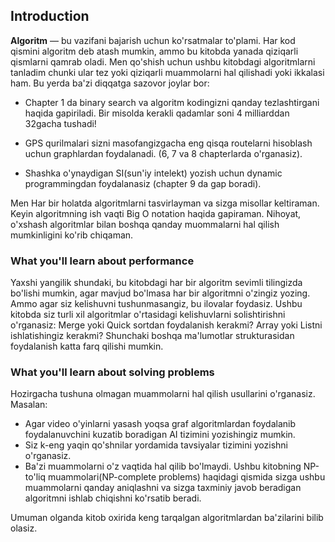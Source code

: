 ## Introduction

__Algoritm__ — bu vazifani bajarish uchun ko'rsatmalar to'plami. Har
kod qismini algoritm deb atash mumkin, ammo bu kitobda
yanada qiziqarli qismlarni qamrab oladi. Men qo'shish uchun ushbu kitobdagi algoritmlarni tanladim
chunki ular tez yoki qiziqarli muammolarni hal qilishadi yoki ikkalasi ham. Bu yerda
ba'zi diqqatga sazovor joylar bor:

* Chapter 1 da binary search va algoritm kodingizni qanday tezlashtirgani haqida gapiriladi. Bir misolda kerakli qadamlar soni 4 milliarddan 32gacha tushadi!
* GPS qurilmalari sizni masofangizgacha eng qisqa routelarni hisoblash uchun graphlardan foydalanadi. (6, 7 va 8 chapterlarda o'rganasiz).

* Shashka o'ynaydigan SI(sun'iy intelekt) yozish uchun dynamic programmingdan foydalanasiz (chapter 9 da gap boradi).

Men Har bir holatda algoritmlarni tasvirlayman va sizga misollar keltiraman. Keyin algoritmning ish vaqti Big O notation haqida gapiraman. Nihoyat, o'xshash algoritmlar bilan boshqa qanday muommalarni hal qilish mumkinligini ko'rib chiqaman.

### What you'll learn about performance

Yaxshi yangilik shundaki, bu kitobdagi har bir algoritm sevimli tilingizda bo'lishi mumkin, agar mavjud bo'lmasa har bir algoritmni o'zingiz yozing. Ammo agar siz kelishuvni tushunmasangiz, bu ilovalar foydasiz. Ushbu kitobda siz turli xil algoritmlar o'rtasidagi kelishuvlarni solishtirishni o'rganasiz: Merge yoki Quick sortdan foydalanish kerakmi? Array yoki Listni ishlatishingiz kerakmi? Shunchaki boshqa ma'lumotlar strukturasidan foydalanish katta farq qilishi mumkin.

### What you'll learn about solving problems

Hozirgacha tushuna olmagan muammolarni hal qilish usullarini o'rganasiz.
Masalan:

 - Agar video o'yinlarni yasash yoqsa graf algoritmlardan foydalanib foydalanuvchini kuzatib boradigan AI tizimini yozishingiz mumkin.
 - Siz k-eng yaqin qo'shnilar yordamida tavsiyalar tizimini yozishni o'rganasiz.
 - Ba'zi muammolarni o'z vaqtida hal qilib bo'lmaydi. Ushbu kitobning NP-to'liq muammolari(NP-complete problems) haqidagi qismida sizga ushbu muammolarni qanday aniqlashni va sizga taxminiy javob beradigan algoritmni ishlab chiqishni ko'rsatib beradi.

Umuman olganda kitob oxirida keng tarqalgan algoritmlardan ba'zilarini bilib olasiz.